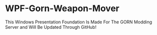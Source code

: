 # WPF-Gorn-Weapon-Mover
This Windows Presentation Foundation Is Made For The GORN Modding Server and Will Be Updated Through GitHub!
